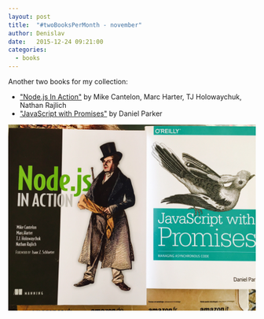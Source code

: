 ```yaml
---
layout: post
title:  "#twoBooksPerMonth - november"
author: Denislav
date:   2015-12-24 09:21:00
categories:
  - books
---
```


Another two books for my collection:
 
* ["Node.js In Action"](http://www.amazon.com/Node-js-Action-Mike-Cantelon/dp/1617290572) by Mike Cantelon, Marc Harter, TJ Holowaychuk, Nathan Rajlich
* ["JavaScript with Promises"](http://www.amazon.com/JavaScript-Promises-Daniel-Parker/dp/1449373216) by Daniel Parker

![#twoBooksPerMonth](/images/posts/two-books-per-month-november.jpg)